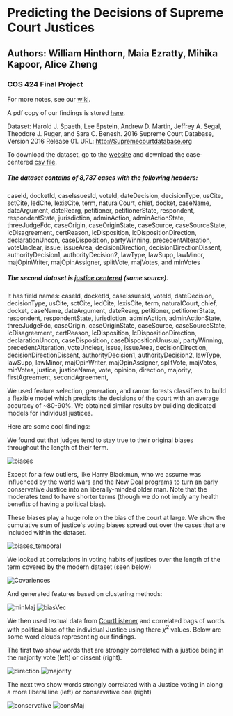 # Predicting the Decisions of Supreme Court Justices

## Authors: William Hinthorn, Maia Ezratty, Mihika Kapoor, Alice Zheng

### COS 424 Final Project

For more notes, see our [wiki](https://github.com/hinthornw/supreme_predictions/wiki).

A pdf copy of our findings is stored [here](/writeup/424_Final_Project.pdf).

Dataset: 
Harold J. Spaeth, Lee Epstein, Andrew D. Martin, Jeffrey A. Segal, Theodore J. Ruger, and Sara C. Benesh. 2016 Supreme Court Database, Version 2016 Release 01. URL: http://Supremecourtdatabase.org 

To download the dataset, go to the [website](http://scdb.wustl.edu/data.php) and download the case-centered [csv file](http://scdb.wustl.edu/_brickFiles/2016_01/SCDB_2016_01_caseCentered_Citation.csv.zip). 

##### The dataset contains  of 8,737 cases with the following headers:

caseId, 
docketId, 
caseIssuesId, 
voteId, 
dateDecision, 
decisionType, 
usCite, 
sctCite, 
ledCite, 
lexisCite, 
term, 
naturalCourt, 
chief, 
docket, 
caseName, 
dateArgument, 
dateRearg, 
petitioner, 
petitionerState, 
respondent, 
respondentState, 
jurisdiction, 
adminAction, 
adminActionState, 
threeJudgeFdc, 
caseOrigin, 
caseOriginState, 
caseSource, 
caseSourceState, 
lcDisagreement, 
certReason, 
lcDisposition, 
lcDispositionDirection, 
declarationUncon, 
caseDisposition, 
partyWinning, 
precedentAlteration, 
voteUnclear, 
issue, 
issueArea, 
decisionDirection, 
decisionDirectionDissent, 
authorityDecision1, 
authorityDecision2, 
lawType, 
lawSupp, 
lawMinor, 
majOpinWriter, 
majOpinAssigner, 
splitVote, 
majVotes, and
minVotes

##### The second dataset is [justice centered](http://scdb.wustl.edu/_brickFiles/2016_01/SCDB_2016_01_justiceCentered_Citation.csv.zip) (same source).

It has field names: 
caseId,
docketId,
caseIssuesId,
voteId,
dateDecision,
decisionType,
usCite,
sctCite,
ledCite,
lexisCite,
term,
naturalCourt,
chief,
docket,
caseName,
dateArgument,
dateRearg,
petitioner,
petitionerState,
respondent,
respondentState,
jurisdiction,
adminAction,
adminActionState,
threeJudgeFdc,
caseOrigin,
caseOriginState,
caseSource,
caseSourceState,
lcDisagreement,
certReason,
lcDisposition,
lcDispositionDirection,
declarationUncon,
caseDisposition,
caseDispositionUnusual,
partyWinning,
precedentAlteration,
voteUnclear,
issue,
issueArea,
decisionDirection,
decisionDirectionDissent,
authorityDecision1,
authorityDecision2,
lawType,
lawSupp,
lawMinor,
majOpinWriter,
majOpinAssigner,
splitVote,
majVotes,
minVotes,
justice,
justiceName,
vote,
opinion,
direction,
majority,
firstAgreement,
secondAgreement,


We used feature selection, generation, and ranom forests classifiers to build a flexible model which predicts the decisions of the court with an average accuracy of ~80-90%. We obtained similar results by building dedicated models for individual justices.

Here are some cool findings:


We found out that judges tend to stay true to their original biases throughout the length of their term. 

![biases](figures/justice_bias.png)

Except for a few outliers, like Harry Blackmun, who we assume was influenced by the world wars and the New Deal programs to turn an early conservative Justice into an liberally-minded older man. Note that the moderates tend to have shorter terms (though we do not imply any health benefits of having a political bias).

These biases play a huge role on the bias of the court at large. We show the cumulative sum of justice's voting biases spread out over the cases that are included within the dataset.

![biases_temporal](figures/justice_bias_temporal.png)

We looked at correlations in voting habits of justices over the length of the term covered by the modern dataset (seen below)

![Covariences](figures/covariances.png)


And generated features based on clustering methods:

![minMaj](figures/majMin.png)
![biasVec](figures/average_bias_pca.png)



We then used textual data from [CourtListener](https://www.courtlistener.com) and correlated bags of words with political bias of the individual Justice using there $\chi^2$ values. Below are some word clouds representing our findings.


The first two show words that are strongly correlated with a justice being in the majority vote (left) or dissent (right).

![direction](figures/direction_wordcloud_chi2.png)
![majority](figures/majority_wordcloud_chi2.png)


The next two show words strongly correlated with a Justice voting in along a more liberal line (left) or conservative one (right)


![conservative](figures/liberal_majority_chi2.png)
![consMaj](figures/conservative_majority_chi2.png)



